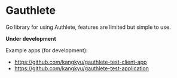# Gauthlete

Go library for using Authlete, features are limited
but simple to use.

**Under development**

Example apps (for development):
- https://github.com/kangkyu/gauthlete-test-client-app
- https://github.com/kangkyu/gauthlete-test-application
